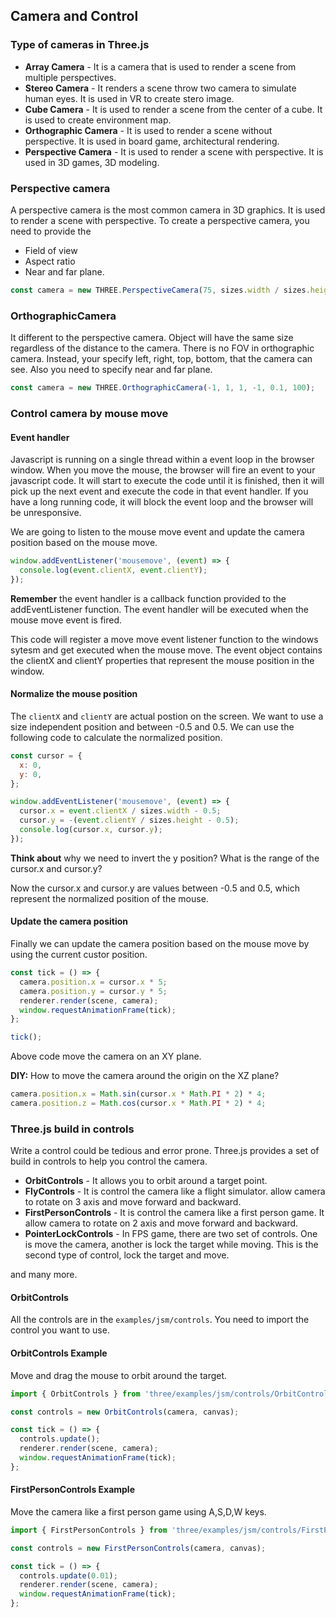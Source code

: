 ## Camera and Control

### Type of cameras in Three.js

- **Array Camera** - It is a camera that is used to render a scene from multiple perspectives.
- **Stereo Camera** - It renders a scene throw two camera to simulate human eyes. It is used in VR to create stero image.
- **Cube Camera** - It is used to render a scene from the center of a cube. It is used to create environment map.
- **Orthographic Camera** - It is used to render a scene without perspective. It is used in board game, architectural rendering.
- **Perspective Camera** - It is used to render a scene with perspective. It is used in 3D games, 3D modeling.

### Perspective camera

A perspective camera is the most common camera in 3D graphics. It is used to render a scene with perspective. To create
a perspective camera, you need to provide the

- Field of view
- Aspect ratio
- Near and far plane.

```javascript
const camera = new THREE.PerspectiveCamera(75, sizes.width / sizes.height, 1, 100);
```

### OrthographicCamera

It different to the perspective camera. Object will have the same size regardless of the distance to the camera. There
is no FOV in orthographic camera. Instead, your specify left, right, top, bottom, that the camera can see. Also you need
to specify near and far plane.

```javascript
const camera = new THREE.OrthographicCamera(-1, 1, 1, -1, 0.1, 100);
```

### Control camera by mouse move

#### Event handler

Javascript is running on a single thread within a event loop in the browser window. When you move the mouse, the browser will fire an event to your javascript code. It will start to execute the code until it is finished, then it will pick up the next event and execute the code in that event handler. If you have a long running code, it will block the event loop and the browser will be unresponsive.

We are going to listen to the mouse move event and update the camera position based on the mouse move.

```javascript
window.addEventListener('mousemove', (event) => {
  console.log(event.clientX, event.clientY);
});
```

**Remember** the event handler is a callback function provided to the addEventListener function. The event handler will be executed when the mouse move event is fired.

This code will register a move move event listener function to the windows sytesm and get executed when the mouse move. The event object contains the clientX and clientY properties that represent the mouse position in the window.

#### Normalize the mouse position

The `clientX` and `clientY` are actual postion on the screen. We want to use a size independent position and between -0.5 and 0.5. We can use the following code to calculate the normalized position.

```javascript
const cursor = {
  x: 0,
  y: 0,
};

window.addEventListener('mousemove', (event) => {
  cursor.x = event.clientX / sizes.width - 0.5;
  cursor.y = -(event.clientY / sizes.height - 0.5);
  console.log(cursor.x, cursor.y);
});
```

**Think about** why we need to invert the y position? What is the range of the cursor.x and cursor.y?

Now the cursor.x and cursor.y are values between -0.5 and 0.5, which represent the normalized position of the mouse.

#### Update the camera position

Finally we can update the camera position based on the mouse move by
using the current custor position.

```javascript
const tick = () => {
  camera.position.x = cursor.x * 5;
  camera.position.y = cursor.y * 5;
  renderer.render(scene, camera);
  window.requestAnimationFrame(tick);
};

tick();
```

Above code move the camera on an XY plane.

**DIY:** How to move the camera around the origin on the XZ plane?

```javascript
camera.position.x = Math.sin(cursor.x * Math.PI * 2) * 4;
camera.position.z = Math.cos(cursor.x * Math.PI * 2) * 4;
```

### Three.js build in controls

Write a control could be tedious and error prone. Three.js provides a set of build in controls to help you control the camera.

- **OrbitControls** - It allows you to orbit around a target point.
- **FlyControls** - It is control the camera like a flight simulator. allow camera to rotate on 3 axis and move forward and backward.
- **FirstPersonControls** - It is control the camera like a first person game. It allow camera to rotate on 2 axis and move forward and backward.
- **PointerLockControls** - In FPS game, there are two set of controls. One is move the camera, another is lock the target while moving. This is the second type of control, lock the target and move.

and many more.

#### OrbitControls

All the controls are in the `examples/jsm/controls`. You need to import the control you want to use.

#### OrbitControls Example

Move and drag the mouse to orbit around the target.

```javascript
import { OrbitControls } from 'three/examples/jsm/controls/OrbitControls.js';

const controls = new OrbitControls(camera, canvas);

const tick = () => {
  controls.update();
  renderer.render(scene, camera);
  window.requestAnimationFrame(tick);
};
```

#### FirstPersonControls Example

Move the camera like a first person game using A,S,D,W keys.

```javascript
import { FirstPersonControls } from 'three/examples/jsm/controls/FirstPersonControls.js';

const controls = new FirstPersonControls(camera, canvas);

const tick = () => {
  controls.update(0.01);
  renderer.render(scene, camera);
  window.requestAnimationFrame(tick);
};
```
